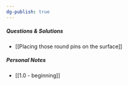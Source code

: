 ```yaml
---
dg-publish: true
---
```

##### Questions & Solutions
- [[Placing those round pins on the surface]]
##### Personal Notes
- [[1.0 - beginning]]

